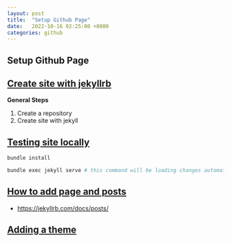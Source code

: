 ```yaml
---
layout: post
title:  "Setup Github Page"
date:   2022-10-16 02:25:00 +0800
categories: github
---
```


## Setup Github Page

## [Create site with jekyllrb][Create-site-doc]

**General Steps**
1. Create a repository
2. Create site with jekyll


## [Testing site locally](https://docs.github.com/en/pages/setting-up-a-github-pages-site-with-jekyll/testing-your-github-pages-site-locally-with-jekyll)
```bash
bundle install

bundle exec jekyll serve # this command will be loading changes automatically
```


## [How to add page and posts](https://docs.github.com/en/pages/setting-up-a-github-pages-site-with-jekyll/adding-content-to-your-github-pages-site-using-jekyll)
* https://jekyllrb.com/docs/posts/



## [Adding a theme](https://docs.github.com/en/pages/setting-up-a-github-pages-site-with-jekyll/adding-a-theme-to-your-github-pages-site-using-jekyll)



[Create-site-doc]: https://docs.github.com/en/pages/setting-up-a-github-pages-site-with-jekyll/creating-a-github-pages-site-with-jekyll